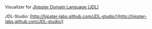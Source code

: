 Visualizer for [Jhipster Domain Language (JDL)](http://jhipster.github.io/jhipster-uml/#jdl)

JDL-Studio: [http://hipster-labs.github.com/JDL-studio/](http://hipster-labs.github.com/JDL-studio/)
